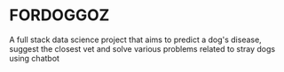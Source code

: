 # FORDOGGOZ
A full stack data science project that aims to predict a dog's disease, suggest the closest vet and solve various problems related to stray dogs using chatbot
